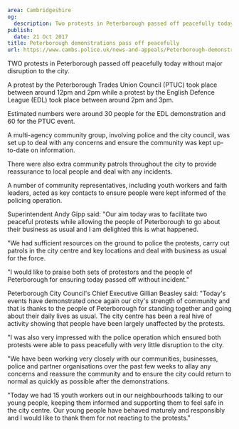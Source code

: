 ```yaml
area: Cambridgeshire
og:
  description: Two protests in Peterborough passed off peacefully today without major disruption to the city.
publish:
  date: 21 Oct 2017
title: Peterborough demonstrations pass off peacefully
url: https://www.cambs.police.uk/news-and-appeals/Peterborough-demonstrations-pass-off-peacefully
```

TWO protests in Peterborough passed off peacefully today without major disruption to the city.

A protest by the Peterborough Trades Union Council (PTUC) took place between around 12pm and 2pm while a protest by the English Defence League (EDL) took place between around 2pm and 3pm.

Estimated numbers were around 30 people for the EDL demonstration and 60 for the PTUC event.

A multi-agency community group, involving police and the city council, was set up to deal with any concerns and ensure the community was kept up-to-date on information.

There were also extra community patrols throughout the city to provide reassurance to local people and deal with any incidents.

A number of community representatives, including youth workers and faith leaders, acted as key contacts to ensure people were kept informed of the policing operation.

Superintendent Andy Gipp said: "Our aim today was to facilitate two peaceful protests while allowing the people of Peterborough to go about their business as usual and I am delighted this is what happened.

"We had sufficient resources on the ground to police the protests, carry out patrols in the city centre and key locations and deal with business as usual for the force.

"I would like to praise both sets of protestors and the people of Peterborough for ensuring today passed off without incident."

Peterborough City Council's Chief Executive Gillian Beasley said: "Today's events have demonstrated once again our city's strength of community and that is thanks to the people of Peterborough for standing together and going about their daily lives as usual. The city centre has been a real hive of activity showing that people have been largely unaffected by the protests.

"I was also very impressed with the police operation which ensured both protests were able to pass peacefully with very little disruption to the city.

"We have been working very closely with our communities, businesses, police and partner organisations over the past few weeks to allay any concerns and reassure the community and to ensure the city could return to normal as quickly as possible after the demonstrations.

"Today we had 15 youth workers out in our neighbourhoods talking to our young people, keeping them informed and supporting them to feel safe in the city centre. Our young people have behaved maturely and responsibly and I would like to thank them for not reacting to the protests."
